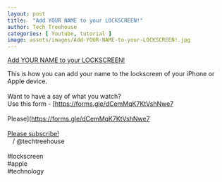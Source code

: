 ```yaml
---
layout: post
title:  "Add YOUR NAME to your LOCKSCREEN!"
author: Tech Treehouse
categories: [ Youtube, tutorial ]
image: assets/images/Add-YOUR-NAME-to-your-LOCKSCREEN!.jpg
---
```


[Add YOUR NAME to your LOCKSCREEN!](https://youtube.com/watch?v=LKHfG-YgHas)

This is how you can add your name to the lockscreen of your iPhone or Apple device.<br><br>Want to have a say of what you watch?<br>Use this form - [https://forms.gle/dCemMqK7KtVshNwe7<br><br>Please](https://forms.gle/dCemMqK7KtVshNwe7<br><br>[Please subscribe!](https://youtube.com/techtreehouse/?sub_confirmation=1)<br>   / @techtreehouse  <br><br>#lockscreen <br>#apple <br>#technology
